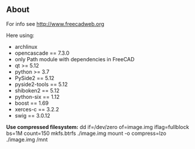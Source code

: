 About
-------
For info see http://www.freecadweb.org

Here using:
- archlinux
- opencascade == 7.3.0
- only Path module with dependencies in FreeCAD
- qt          >= 5.12
- python      >= 3.7
- PySide2     == 5.12
- pyside2-tools == 5.12
- shiboken2   == 5.12
- python-six  == 1.12
- boost       == 1.69
- xerces-c    == 3.2.2
- swig        == 3.0.12

**Use compressed filesystem:**
dd if=/dev/zero of=image.img iflag=fullblock bs=1M count=150
mkfs.btrfs ./image.img
mount -o compress=lzo ./image.img /mnt
